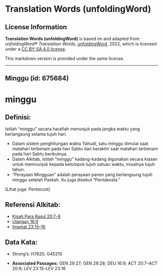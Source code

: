 # Translation Words (unfoldingWord)

## License Information

**Translation Words (unfoldingWord)** is based on and adapted from: _unfoldingWord® Translation Words_, [unfoldingWord](https://unfoldingword.org/utw), 2022, which is licensed under a [CC BY-SA 4.0 license](https://creativecommons.org/licenses/by-sa/4.0/legalcode.en).

This markdown version is provided under the same license.



--------------------------------

## Minggu (id: 675684)

minggu
======

Definisi:
---------

Istilah “minggu” secara harafiah menunjuk pada jangka waktu yang berlangsung selama tujuh hari.

* Dalam sistem penghitungan waktu Yahudi, satu minggu dimulai saat matahari terbenam pada hari Sabtu dan berakhir saat matahari terbenam pada hari Sabtu berikutnya.
* Dalam Alkitab, istilah ”minggu” kadang\-kadang digunakan secara kiasan untuk memnunjuk kepada kelompok tujuh satuan waktu, misalnya tujuh tahun.
* “Perayaan Mingguan” adalah perayaan panen yang berlangsung tujuh minggu setelah Paskah. Itu juga disebut “Pentakosta.”

(Lihat juga: Pentecost)

Referensi Alkitab:
------------------

* [Kisah Para Rasul 20:7–8](https://ref.ly/Acts0:0)
* [Ulangan 16:9](https://ref.ly/Deut16:9)
* [Imamat 23:15–16](https://ref.ly/Lev23:15-Lev23:16)

Data Kata:
----------

* Strong’s: H7620, G45210

* **Associated Passages:** GEN 29:27; GEN 29:28; DEU 16:9; ACT 20:7–ACT 20:8; LEV 23:15–LEV 23:16

